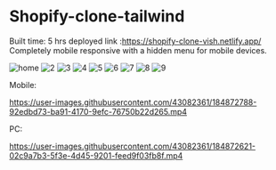 # Shopify-clone-tailwind

Built time: 5 hrs
deployed link :https://shopify-clone-vish.netlify.app/
Completely mobile responsive with a hidden menu for mobile devices.

![home](https://user-images.githubusercontent.com/43082361/184872402-0ca146f6-2a0f-4c3b-90c1-3c7165982cc8.png)
![2](https://user-images.githubusercontent.com/43082361/184872438-e970a6ce-1be1-4ffa-8607-6398447d1502.png)
![3](https://user-images.githubusercontent.com/43082361/184872458-8af132fb-4780-47b3-868c-383bcb410d0e.png)
![4](https://user-images.githubusercontent.com/43082361/184872472-1f37bb91-9558-4ef8-8bc7-790bf187d892.png)
![5](https://user-images.githubusercontent.com/43082361/184872487-fbd75c0a-dabd-4f12-8d85-d3374adb0ce3.png)
![6](https://user-images.githubusercontent.com/43082361/184872492-b370de56-23b9-4a79-be32-2017e48dd6fe.png)
![7](https://user-images.githubusercontent.com/43082361/184872500-0bf6c1a4-2f73-4885-b3b8-ed5d7ce3d4b3.png)
![8](https://user-images.githubusercontent.com/43082361/184872517-2ac3bf56-87dc-4d9c-8bc9-539d8b2b5761.png)
![9](https://user-images.githubusercontent.com/43082361/184872536-26bc1e2f-7b59-4915-9908-e23079cec2d3.png)


Mobile:


https://user-images.githubusercontent.com/43082361/184872788-92edbd73-ba91-4170-9efc-76750b22d265.mp4



PC:

https://user-images.githubusercontent.com/43082361/184872621-02c9a7b3-5f3e-4d45-9201-feed9f03fb8f.mp4

